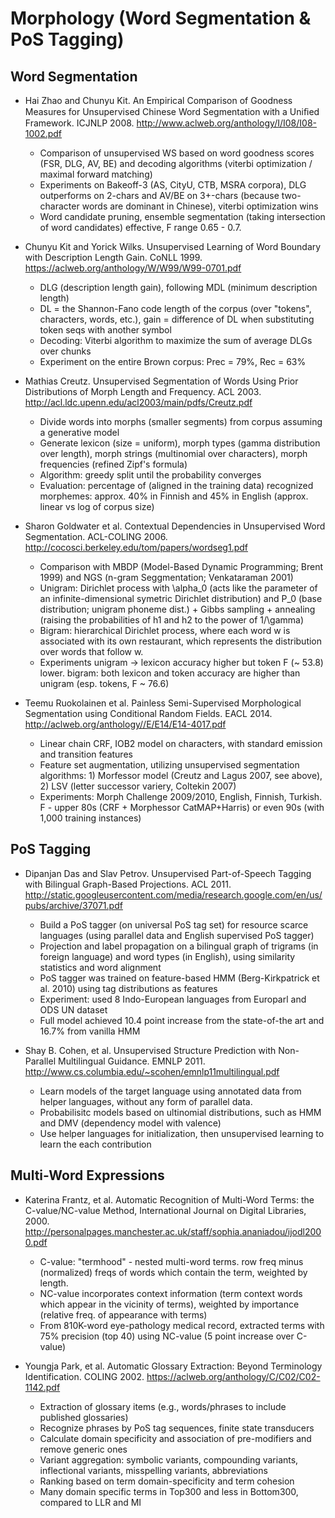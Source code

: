 Morphology (Word Segmentation & PoS Tagging)
============================================

Word Segmentation
-----------------
* Hai Zhao and Chunyu Kit. An Empirical Comparison of Goodness Measures for Unsupervised Chinese Word Segmentation with a Uniﬁed Framework. ICJNLP 2008. http://www.aclweb.org/anthology/I/I08/I08-1002.pdf
    - Comparison of unsupervised WS based on word goodness scores (FSR, DLG, AV, BE) and decoding algorithms (viterbi optimization / maximal forward matching)
    - Experiments on Bakeoff-3 (AS, CityU, CTB, MSRA corpora), DLG outperforms on 2-chars and AV/BE on 3+-chars (because two-character words are dominant in Chinese), viterbi optimization wins
    - Word candidate pruning, ensemble segmentation (taking intersection of word candidates) effective, F range 0.65 - 0.7.

* Chunyu Kit and Yorick Wilks. Unsupervised Learning of Word Boundary with Description Length Gain. CoNLL 1999. https://aclweb.org/anthology/W/W99/W99-0701.pdf
    - DLG (description length gain), following MDL (minimum description length)
    - DL = the Shannon-Fano code length of the corpus (over "tokens", characters, words, etc.), gain = difference of DL when substituting token seqs with another symbol
    - Decoding: Viterbi algorithm to maximize the sum of average DLGs over chunks
    - Experiment on the entire Brown corpus: Prec = 79%, Rec = 63%


* Mathias Creutz. Unsupervised Segmentation of Words Using Prior Distributions of Morph Length and Frequency. ACL 2003. http://acl.ldc.upenn.edu/acl2003/main/pdfs/Creutz.pdf
    - Divide words into morphs (smaller segments) from corpus assuming a generative model
    - Generate lexicon (size = uniform), morph types (gamma distribution over length), morph strings (multinomial over characters), morph frequencies (refined Zipf's formula)
    - Algorithm: greedy split until the probability converges
    - Evaluation: percentage of (aligned in the training data) recognized morphemes: approx. 40% in Finnish and 45% in English (approx. linear vs log of corpus size)

* Sharon Goldwater et al. Contextual Dependencies in Unsupervised Word Segmentation. ACL-COLING 2006. http://cocosci.berkeley.edu/tom/papers/wordseg1.pdf
    - Comparison with MBDP (Model-Based Dynamic Programming; Brent 1999) and NGS (n-gram Seggmentation; Venkataraman 2001)
    - Unigram: Dirichlet process with \alpha_0 (acts like the parameter of an infinite-dimensional symetric Dirichlet distribution) and P_0 (base distribution; unigram phoneme dist.) + Gibbs sampling + annealing (raising the probabilities of h1 and h2 to the power of 1/\gamma)
    - Bigram: hierarchical Dirichlet process, where each word w is associated with its own restaurant, which represents the distribution over words that follow w.
    - Experiments unigram -> lexicon accuracy higher but token F (~ 53.8) lower. bigram: both lexicon and token accuracy are higher than unigram (esp. tokens, F ~ 76.6)

* Teemu Ruokolainen et al. Painless Semi-Supervised Morphological Segmentation using Conditional Random Fields. EACL 2014. http://aclweb.org/anthology//E/E14/E14-4017.pdf
    - Linear chain CRF, IOB2 model on characters, with standard emission and transition features
    - Feature set augmentation, utilizing unsupervised segmentation algorithms: 1) Morfessor model (Creutz and Lagus 2007, see above), 2) LSV (letter successor variery, Coltekin 2007)
    - Experiments: Morph Challenge 2009/2010, English, Finnish, Turkish. F - upper 80s (CRF + Morphessor CatMAP+Harris) or even 90s (with 1,000 training instances)


PoS Tagging
-----------

* Dipanjan Das and Slav Petrov. Unsupervised Part-of-Speech Tagging with Bilingual Graph-Based Projections. ACL 2011. http://static.googleusercontent.com/media/research.google.com/en/us/pubs/archive/37071.pdf
    - Build a PoS tagger (on universal PoS tag set) for resource scarce languages (using parallel data and English supervised PoS tagger)
    - Projection and label propagation on a bilingual graph of trigrams (in foreign language) and word types (in English), using similarity statistics and word alignment
    - PoS tagger was trained on feature-based HMM (Berg-Kirkpatrick et al. 2010) using tag distributions as features
    - Experiment: used 8 Indo-European languages from Europarl and ODS UN dataset
    - Full model achieved 10.4 point increase from the state-of-the art and 16.7% from vanilla HMM

* Shay B. Cohen, et al. Unsupervised Structure Prediction with Non-Parallel Multilingual Guidance. EMNLP 2011. http://www.cs.columbia.edu/~scohen/emnlp11multilingual.pdf
    - Learn models of the target language using annotated data from helper languages, without any form of parallel data.
    - Probabilisitc models based on ultinomial distributions, such as HMM and DMV (dependency model with valence)
    - Use helper languages for initialization, then unsupervised learning to learn the each contribution


Multi-Word Expressions
----------------------

* Katerina Frantz, et al. Automatic Recognition of Multi-Word Terms: the C-value/NC-value Method, International Journal on Digital Libraries, 2000. http://personalpages.manchester.ac.uk/staff/sophia.ananiadou/ijodl2000.pdf
    - C-value: "termhood" - nested multi-word terms. row freq minus (normalized) freqs of words which contain the term, weighted by length.
    - NC-value incorporates context information (term context words which appear in the vicinity of terms), weighted by importance (relative freq. of appearance with terms)
    - From 810K-word eye-pathology medical record, extracted terms with 75% precision (top 40) using NC-value (5 point increase over C-value)

* Youngja Park, et al. Automatic Glossary Extraction: Beyond Terminology Identification. COLING 2002. https://aclweb.org/anthology/C/C02/C02-1142.pdf
    - Extraction of glossary items (e.g., words/phrases to include published glossaries)
    - Recognize phrases by PoS tag sequences, finite state transducers
    - Calculate domain specificity and association of pre-modifiers and remove generic ones
    - Variant aggregation: symbolic variants, compounding variants, inflectional variants, misspelling variants, abbreviations
    - Ranking based on term domain-specificity and term cohesion
    - Many domain specific terms in Top300 and less in Bottom300, compared to LLR and MI
